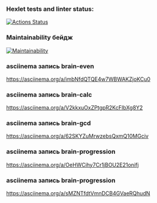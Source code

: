 ### Hexlet tests and linter status:
[![Actions Status](https://github.com/Olya-Timkova/frontend-project-44/actions/workflows/hexlet-check.yml/badge.svg)](https://github.com/Olya-Timkova/frontend-project-44/actions)

### Maintainability бейдж
[![Maintainability](https://api.codeclimate.com/v1/badges/9307ca7fae8bb7318578/maintainability)](https://codeclimate.com/github/Olya-Timkova/frontend-project-44/maintainability)

### asciinema запись brain-even
https://asciinema.org/a/imbNfdQTQE4w7WBWAKZjoKCu0

### asciinema запись brain-calc
https://asciinema.org/a/V2kkxuOxZPtgpR2KcFIbXg8Y2

### asciinema запись brain-gcd
https://asciinema.org/a/62SKYZuMrwzebsQxmQ10MGciv

### asciinema запись brain-progression
https://asciinema.org/a/OeHWCihy7Cr1jBOU2E21onifj

### asciinema запись brain-progression
https://asciinema.org/a/sMZNTfdtVmnDCB4GVaeRQhudN

